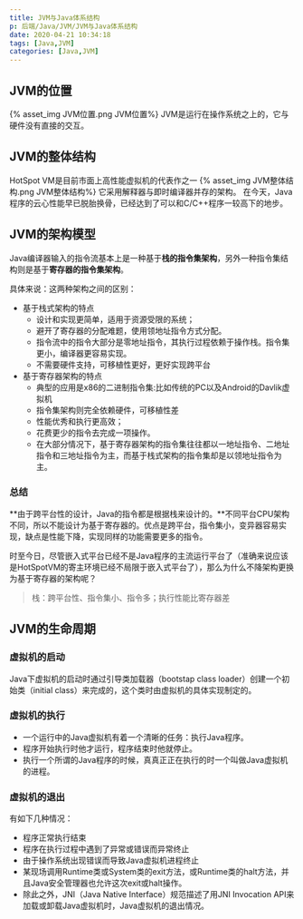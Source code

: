 ```yaml
---
title: JVM与Java体系结构
p: 后端/Java/JVM/JVM与Java体系结构
date: 2020-04-21 10:34:18
tags: [Java,JVM]
categories: [Java,JVM]
---
```

## JVM的位置

{% asset_img JVM位置.png JVM位置%}
JVM是运行在操作系统之上的，它与硬件没有直接的交互。

## JVM的整体结构

HotSpot VM是目前市面上高性能虚拟机的代表作之一
{% asset_img JVM整体结构.png JVM整体结构%}
它采用解释器与即时编译器并存的架构。
在今天，Java程序的云心性能早已脱胎换骨，已经达到了可以和C/C++程序一较高下的地步。

## JVM的架构模型

Java编译器输入的指令流基本上是一种基于**栈的指令集架构**，另外一种指令集结构则是基于**寄存器的指令集架构**。

具体来说：这两种架构之间的区别：

- 基于栈式架构的特点
  - 设计和实现更简单，适用于资源受限的系统；
  - 避开了寄存器的分配难题，使用领地址指令方式分配。
  - 指令流中的指令大部分是零地址指令，其执行过程依赖于操作栈。指令集更小，编译器更容易实现。
  - 不需要硬件支持，可移植性更好，更好实现跨平台
- 基于寄存器架构的特点
  - 典型的应用是x86的二进制指令集:比如传统的PC以及Android的Davlik虚拟机
  - 指令集架构则完全依赖硬件，可移植性差
  - 性能优秀和执行更高效；
  - 花费更少的指令去完成一项操作。
  - 在大部分情况下，基于寄存器架构的指令集往往都以一地址指令、二地址指令和三地址指令为主，而基于栈式架构的指令集却是以领地址指令为主。

### 总结

**由于跨平台性的设计，Java的指令都是根据栈来设计的。**不同平台CPU架构不同，所以不能设计为基于寄存器的。优点是跨平台，指令集小，变异器容易实现，缺点是性能下降，实现同样的功能需要更多的指令。

时至今日，尽管嵌入式平台已经不是Java程序的主流运行平台了（准确来说应该是HotSpotVM的寄主环境已经不局限于嵌入式平台了），那么为什么不降架构更换为基于寄存器的架构呢？

> 栈：跨平台性、指令集小、指令多；执行性能比寄存器差

## JVM的生命周期

### 虚拟机的启动

Java下虚拟机的启动时通过引导类加载器（bootstap class loader）创建一个初始类（initial class）来完成的，这个类时由虚拟机的具体实现制定的。

### 虚拟机的执行

- 一个运行中的Java虚拟机有着一个清晰的任务：执行Java程序。
- 程序开始执行时他才运行，程序结束时他就停止。
- 执行一个所谓的Java程序的时候，真真正正在执行的时一个叫做Java虚拟机的进程。

### 虚拟机的退出

有如下几种情况：

- 程序正常执行结束
- 程序在执行过程中遇到了异常或错误而异常终止
- 由于操作系统出现错误而导致Java虚拟机进程终止
- 某现场调用Runtime类或System类的exit方法，或Runtime类的halt方法，并且Java安全管理器也允许这次exit或halt操作。
- 除此之外，JNI（Java Native Interface）规范描述了用JNI Invocation API来加载或卸载Java虚拟机时，Java虚拟机的退出情况。
